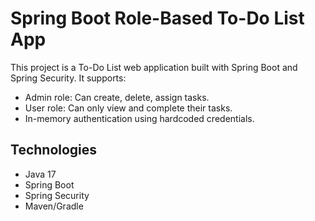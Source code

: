 # Spring Boot Role-Based To-Do List App

This project is a To-Do List web application built with Spring Boot and Spring Security. It supports:

- Admin role: Can create, delete, assign tasks.
- User role: Can only view and complete their tasks.
- In-memory authentication using hardcoded credentials.

## Technologies
- Java 17
- Spring Boot
- Spring Security
- Maven/Gradle
